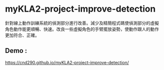 # myKLA2-project-improve-detection
針對線上動作訓練系統的偵測部分進行改善。減少及精簡程式碼使偵測部分的虛擬角色動作能更順暢、快速。改良一些虛擬角色的手臂擺放姿勢，使動作跟人的動作更加符合、正確。
## Demo :
https://cnd290.github.io/myKLA2-project-improve-detection/
